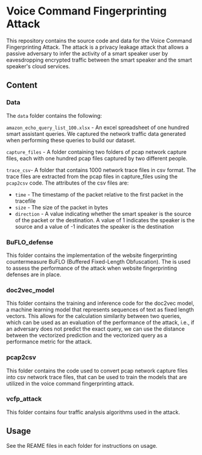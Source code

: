 # Voice Command Fingerprinting Attack
This repository contains the source code and data for the Voice Command Fingerprinting Attack.  The attack is a privacy leakage attack that allows a passive adversary to infer the activity of a smart speaker user by eavesdropping encrypted traffic between the smart speaker and the smart speaker's cloud services.

## Content

### Data

The ```data``` folder contains the following:

```amazon_echo_query_list_100.xlsx``` - An excel spreadsheet of one hundred smart assistant queries.  We captured the network traffic data generated when performing these queries to build our dataset.

```capture_files``` - A folder containing two folders of pcap network capture files, each with one hundred pcap files captured by two different people. 

 ```trace_csv```- A folder that contains 1000 network trace files in csv format.  The trace files are extracted from the pcap files in capture_files using the ```pcap2csv``` code.  The attributes of the csv files are:

-  ```time``` - The timestamp of the packet relative to the first packet in the tracefile
- ```size``` - The size of the packet in bytes
- ```direction``` - A value indicating whether the smart speaker is the source of the packet or the destination.  A value of 1 indicates the speaker is the source and a value of -1 indicates the speaker is the destination 

### BuFLO_defense

This folder contains the implementation of the website fingerprinting countermeasure BuFLO (Buffered  Fixed-Length  Obfuscation).  The is used to assess the performance of the attack when website fingerprinting defenses are in place.

### doc2vec_model

This folder contains the training and inference code for the doc2vec model, a machine learning model that represents sequences of text as fixed length vectors.  This allows for the calculation similarity between two queries, which can be used as an evaluation of the performance of the attack, i.e., if an adversary does not predict the exact query, we can use the distance between the vectorized prediction and the vectorized query as a performance metric for the attack.

### pcap2csv

This folder contains the code used to convert pcap network capture files into csv network trace files, that can be used to train the models that are utilized in the voice command fingerprinting attack.

### vcfp_attack

This folder contains four traffic analysis algorithms used in the attack.

## Usage

See the REAME files in each folder for instructions on usage.


